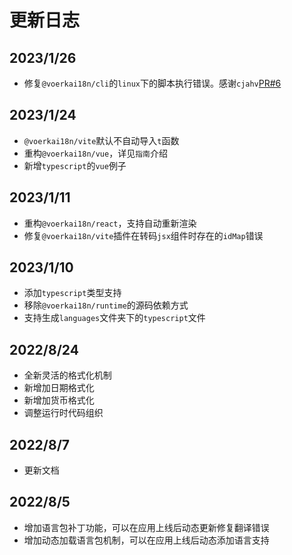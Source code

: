 # 更新日志

## 2023/1/26

- 修复`@voerkai18n/cli`的`linux`下的脚本执行错误。感谢`cjahv`[PR#6](https://github.com/zhangfisher/voerka-i18n/pull/6)

## 2023/1/24

- `@voerkai18n/vite`默认不自动导入`t`函数 
- 重构`@voerkai18n/vue`，详见`指南`介绍 
- 新增`typescript`的`vue`例子

## 2023/1/11

- 重构`@voerkai18n/react`，支持自动重新渲染
- 修复`@voerkai18n/vite`插件在转码`jsx`组件时存在的`idMap`错误

## 2023/1/10

- 添加`typescript`类型支持
- 移除`@voerkai18n/runtime`的源码依赖方式
- 支持生成`languages`文件夹下的`typescript`文件

## 2022/8/24

- 全新灵活的格式化机制
- 新增加日期格式化
- 新增加货币格式化
- 调整运行时代码组织

## 2022/8/7

- 更新文档

## 2022/8/5

- 增加语言包补丁功能，可以在应用上线后动态更新修复翻译错误
- 增加动态加载语言包机制，可以在应用上线后动态添加语言支持